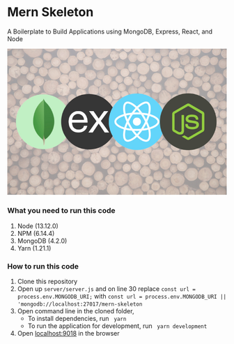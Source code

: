 # Mern Skeleton
A Boilerplate to Build Applications using MongoDB, Express, React, and Node

![MERN Application Image](images/readmeimage.jpeg)

### What you need to run this code
1. Node (13.12.0)
2. NPM (6.14.4)
3. MongoDB (4.2.0)
4. Yarn (1.21.1)


###  How to run this code
1. Clone this repository
2. Open up `server/server.js` and on line 30 replace `const url = process.env.MONGODB_URI;`  with `const url = process.env.MONGODB_URI || 'mongodb://localhost:27017/mern-skeleton`
3. Open command line in the cloned folder, 
   - To install dependencies, run ```  yarn  ```
   - To run the application for development, run ```  yarn development  ```
4. Open [localhost:9018](http://localhost:9018/) in the browser
